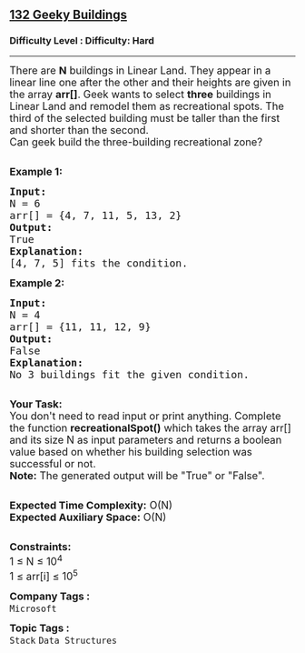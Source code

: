 <h2><a href="https://www.geeksforgeeks.org/problems/132-geeky-buildings--141631/1?page=1&difficulty=Hard&status=unsolved&sortBy=submissions">132 Geeky Buildings</a></h2><h3>Difficulty Level : Difficulty: Hard</h3><hr><div class="problems_problem_content__Xm_eO"><p><span style="font-size:18px">There are <strong>N</strong> buildings in Linear Land. They appear in a linear line one after the other and their heights are given in the array <strong>arr[]</strong>. Geek wants to select <strong>three</strong> buildings in Linear Land and remodel them as recreational spots. The third of the selected building must be taller than the first and shorter than the second.<br>
Can geek build the three-building recreational zone?&nbsp;</span></p>

<p><br>
<span style="font-size:18px"><strong>Example 1:</strong></span></p>

<pre><span style="font-size:18px"><strong>Input:
</strong>N = 6
arr[] = {4, 7, 11, 5, 13, 2}
<strong>Output:</strong>
True
<strong>Explanation:
</strong>[4, 7, 5] fits the condition. </span>
</pre>

<p><span style="font-size:18px"><strong>Example 2:</strong></span></p>

<pre><span style="font-size:18px"><strong>Input:
</strong>N = 4
arr[] = {11, 11, 12, 9}
<strong>Output:</strong>
False
<strong>Explanation:</strong>
No 3 buildings fit the given condition. </span></pre>

<p><br>
<span style="font-size:18px"><strong>Your Task:</strong><br>
You don't need to read input or print anything. Complete the function <strong>recreationalSpot()</strong> which takes the array arr[] and its size N as input parameters and returns a boolean value based on whether his building selection was successful or not.<br>
<strong>Note:</strong> The generated output will be "True" or "False".</span></p>

<p><br>
<span style="font-size:18px"><strong>Expected Time Complexity:</strong> O(N)<br>
<strong>Expected Auxiliary Space:</strong> O(N)</span></p>

<p><br>
<span style="font-size:18px"><strong>Constraints:</strong><br>
1 ≤ N ≤ 10<sup>4</sup><br>
1 ≤ arr[i] ≤ 10<sup>5</sup></span></p>
</div><p><span style=font-size:18px><strong>Company Tags : </strong><br><code>Microsoft</code>&nbsp;<br><p><span style=font-size:18px><strong>Topic Tags : </strong><br><code>Stack</code>&nbsp;<code>Data Structures</code>&nbsp;